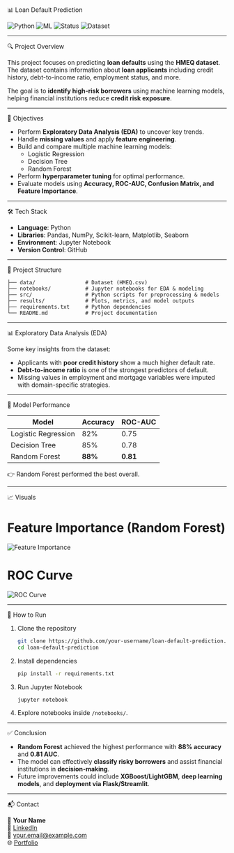 📊 Loan Default Prediction  

![Python](https://img.shields.io/badge/Python-3.10-blue) 
![ML](https://img.shields.io/badge/Machine%20Learning-Scikit--Learn-orange) 
![Status](https://img.shields.io/badge/Status-Completed-brightgreen) 
![Dataset](https://img.shields.io/badge/Dataset-HMEQ-lightgrey)

---

 🔍 Project Overview  

This project focuses on predicting **loan defaults** using the **HMEQ dataset**.  
The dataset contains information about **loan applicants** including credit history, debt-to-income ratio, employment status, and more.  

The goal is to **identify high-risk borrowers** using machine learning models, helping financial institutions reduce **credit risk exposure**.  

---

 🎯 Objectives  

- Perform **Exploratory Data Analysis (EDA)** to uncover key trends.  
- Handle **missing values** and apply **feature engineering**.  
- Build and compare multiple machine learning models:
  - Logistic Regression  
  - Decision Tree  
  - Random Forest  
- Perform **hyperparameter tuning** for optimal performance.  
- Evaluate models using **Accuracy, ROC-AUC, Confusion Matrix, and Feature Importance**.  

---

 🛠️ Tech Stack  

- **Language**: Python  
- **Libraries**: Pandas, NumPy, Scikit-learn, Matplotlib, Seaborn  
- **Environment**: Jupyter Notebook  
- **Version Control**: GitHub  

---

 📂 Project Structure  

```
├── data/                # Dataset (HMEQ.csv)
├── notebooks/           # Jupyter notebooks for EDA & modeling
├── src/                 # Python scripts for preprocessing & models
├── results/             # Plots, metrics, and model outputs
├── requirements.txt     # Python dependencies
└── README.md            # Project documentation
```

---

 📊 Exploratory Data Analysis (EDA)  

Some key insights from the dataset:  

- Applicants with **poor credit history** show a much higher default rate.  
- **Debt-to-income ratio** is one of the strongest predictors of default.  
- Missing values in employment and mortgage variables were imputed with domain-specific strategies.  

---

 🤖 Model Performance  

| Model                 | Accuracy | ROC-AUC |
|------------------------|----------|---------|
| Logistic Regression    | 82%      | 0.75    |
| Decision Tree          | 85%      | 0.78    |
| Random Forest          | **88%**  | **0.81** |

👉 Random Forest performed the best overall.  

---

 📈 Visuals  

# Feature Importance (Random Forest)  
![Feature Importance](results/feature_importance.png)  

# ROC Curve  
![ROC Curve](results/roc_curve.png)  

---

 🚀 How to Run  

1. Clone the repository  
   ```bash
   git clone https://github.com/your-username/loan-default-prediction.git
   cd loan-default-prediction
   ```

2. Install dependencies  
   ```bash
   pip install -r requirements.txt
   ```

3. Run Jupyter Notebook  
   ```bash
   jupyter notebook
   ```

4. Explore notebooks inside `/notebooks/`.  

---

 ✅ Conclusion  

- **Random Forest** achieved the highest performance with **88% accuracy** and **0.81 AUC**.  
- The model can effectively **classify risky borrowers** and assist financial institutions in **decision-making**.  
- Future improvements could include **XGBoost/LightGBM**, **deep learning models**, and **deployment via Flask/Streamlit**.  

---

 📬 Contact  

👤 **Your Name**  
💼 [LinkedIn](https://linkedin.com/in/your-profile)  
📧 your.email@example.com  
🌐 [Portfolio](https://your-username.github.io)  
